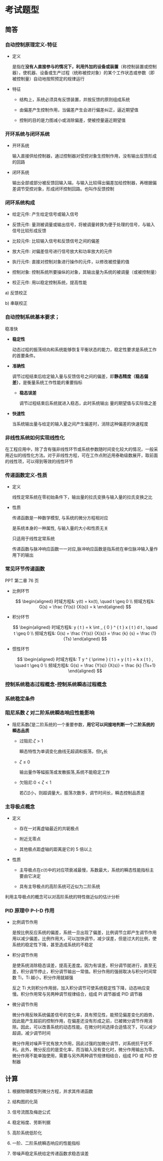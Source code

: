 ﻿# 考试题型

## 简答

### 自动控制原理定义-特征

- 定义

  是指在**没有人直接参与的情况下，利用外加的设备或装置**（称控制装置或控制器），使机器、设备或生产过程（统称被控对象）的某个工作状态或参数（即被控制量）自动地按照预定的规律运行

- 特征

  - 结构上，系统必须具有反馈装置，并按反馈的原则组成系统

  - 由偏差产生控制作用，当偏差产生会进行偏差纠正，逼近期望值

  - 控制的目的是力图减小或消除偏差，使被控量逼近期望值

### 开环系统与闭环系统

- 开环系统

  输入直接供给控制器，通过控制器对受控对象生控制作用，没有输出反馈形成的回路

- 闭环系统

  输出全部或部分被反馈回输入端，与输入比较得出偏差加给控制器，再根据偏差调节受控对象，形成闭环控制回路。也叫作反馈控制

### 闭环系统构成

- 给定元件: 产生给定信号或输入信号

- 反馈元件: 量测被调量或输出信号，将被调量转换为便于处理的信号，与输入信号比较形成反馈

- 比较元件: 比较输入信号和反馈信号之间的偏差

- 放大元件: 对偏差信号进行信号放大和功率放大的元件

- 执行元件: 直接对控制对象进行操作的元件，以修改被控量的值

- 控制对象: 控制系统所要操纵的对象，其输出量为系统的被调量（或被控制量）

- 校正元件: 用以稳定控制系统，提高性能

a) 反馈校正

b) 串联校正

### 自动控制系统基本要求；

稳准快

- **稳定性**

  动态过程的振荡倾向和系统能够恢复平衡状态的能力，稳定性要求是系统工作的首要条件。

- **准确性**

  调节过程结束后给定输入量与反馈信号之间的偏差，即**静态精度（稳态偏差）**，是衡量系统工作性能的重要指标

  - **稳态误差**

    调节过程结束后系统就进入稳态，此时系统输出 量的期望值与实际值之差

- **快速性**

  当系统输出量与给定的输入量之间产生偏差时，消除这种偏差的快速程度

### 非线性系统如何实现线性化

在工程应用中，除了含有强非线性环节或系统参数随时间变化较大的情况，一般采用近似的线性化方法。对于非线性方程，可在工作点附近用泰勒级数展开，取前面的线性项，可以得到等效的线性环节

### 传递函数定义-性质

- 定义

  线性定常系统在零初始条件下，输出量的拉氏变换与输入量的拉氏变换之比

- 性质

  传递函数是一种数学模型, 与系统的微分方程相对应

  是系统本身的一种属性, 与输入量的大小和性质无关

  只适用于线性定常系统

  传递函数与脉冲响应函数一一对应,脉冲响应函数是指系统在单位脉冲输入量作用下的输出

### 常见环节传递函数

PPT 第二章 76 页

- 比例环节

  $$
  \begin{aligned}
  时域方程&: y(t) = kx(t), \quad t \geq 0 \\
  频域方程&: G(s) = \frac {Y(s)} {X(s)} = k
  \end{aligned}
  $$

- 积分环节

  $$
  \begin{aligned}
  时域方程&: y ( t ) = k \int _ { 0 } ^ { t } x ( t ) d t , \quad t \geq 0 \\
  频域方程&: G(s) = \frac {Y(s)} {X(s)} = \frac {k} {s} = \frac {1} {Ts}
  \end{aligned}
  $$

- 惯性环节

  $$
  \begin{aligned}
  时域方程&: T y ^ { \prime } ( t ) + y ( t ) = k x ( t ) , \quad t \geq 0 \\
  频域方程&: G(s) = \frac {Y(s)} {X(s)} = \frac {k} {Ts+1}
  \end{aligned}
  $$

### 控制系统稳态过程概念-控制系统瞬态过程概念

### 系统稳定条件

### 阻尼系数 $\zeta$ 对二阶系统瞬态响应性能影响

- 阻尼系数$\zeta$是二阶系统的一个重要参数，**用它可以间接地判断一个二阶系统的瞬态品质**

  - 过阻尼:$\zeta > 1$

    瞬态特性为单调变化曲线无超调和振荡，但$t_s$长

  - $\zeta \leq 0$

    输出量作等幅振荡或发散振荡,系统不能稳定工作

  - 欠阻尼:$0 < \zeta < 1$

    若$\zeta$过小，则超调量大，振荡次数多，调节时间长，瞬态控制品质差

### 主导极点概念

- 定义

  - 存在一对离虚轴最近的共轭极点

  - 附近无零点

  - 其他极点距虚轴的距离是它的 5 倍以上

- 性质

  - 主导极点在$c(t)$中的对应项衰减最慢，系数最大，系统的瞬态性能指标主要由它决定

  - 具有主导极点的高阶系统可近似为二阶系统

利用主导极点的概念可以对高阶系统的特性做近似的估计分析

### PID 原理中 P-I-D 作用

- 比例调节作用

  是按比例反应系统的偏差，系统一旦出现了偏差，比例调节立即产生调节作用用以减少偏差。比例作用大，可以加快调节，减少误差，但是过大的比例，使系统的稳定性下降，甚至造成系统的不稳定

- 积分调节作用

  是使系统消除稳态误差，提高无差度。因为有误差，积分调节就进行，直至无差，积分调节停止，积分调节输出一常值。积分作用的强弱取决与积分时间常数 Ti，Ti 越小，积分作用就越强

  反之 Ti 大则积分作用弱，加入积分调节可使系统稳定性下降，动态响应变慢。积分作用常与另两种调节规律结合，组成 PI 调节器或 PID 调节器

- 微分调节作用

  微分作用反映系统偏差信号的变化率，具有预见性，能预见偏差变化的趋势，因此能产生超前的控制作用，在偏差还没有形成之前，已被微分调节作用消除。因此，可以改善系统的动态性能。在微分时间选择合适情况下，可以减少超调，减少调节时间

  微分作用对噪声干扰有放大作用，因此过强的加微分调节，对系统抗干扰不利。此外，微分反应的是变化率，而当输入没有变化时，微分作用输出为零。微分作用不能单独使用，需要与另外两种调节规律相结合，组成 PD 或 PID 控制器

## 计算

1. 根据物理模型列微分方程，并求其传递函数

2. 结构图的化简

3. 信号流图及梅逊公式

4. 稳定裕度、劳斯判据

5. 高阶系统低阶化

6. 一阶、二阶系统瞬态响应的性能指标

7. 带噪声稳定系统给定传递函数求稳态误差
